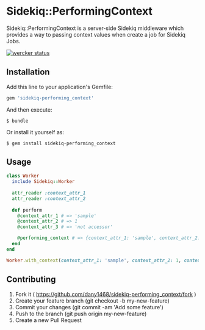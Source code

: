 # Sidekiq::PerformingContext

Sidekiq::PerformingContext is a server-side Sidekiq middleware which provides a way to passing context values when create a job for Sidekiq Jobs.

[![wercker status](https://app.wercker.com/status/4a9c8c4cf9aba29f120903dd75455757/s/master "wercker status")](https://app.wercker.com/project/byKey/4a9c8c4cf9aba29f120903dd75455757)

## Installation

Add this line to your application's Gemfile:

```ruby
gem 'sidekiq-performing_context'
```

And then execute:

    $ bundle

Or install it yourself as:

    $ gem install sidekiq-performing_context

## Usage

```ruby
class Worker
  include Sidekiq::Worker
 
  attr_reader :context_attr_1
  attr_reader :context_attr_2
 
  def perform
    @context_attr_1 # => 'sample'
    @context_attr_2 # => 1
    @context_attr_3 # => 'not accessor'

    @performing_context # => {context_attr_1: 'sample', context_attr_2: 1, context_attr_3: 'not accessor'}
  end
end

Worker.with_context(context_attr_1: 'sample', context_attr_2: 1, context_attr_3: 'not accessor').perform_async

````

## Contributing

1. Fork it ( https://github.com/dany1468/sidekiq-performing_context/fork )
2. Create your feature branch (git checkout -b my-new-feature)
3. Commit your changes (git commit -am 'Add some feature')
4. Push to the branch (git push origin my-new-feature)
5. Create a new Pull Request

